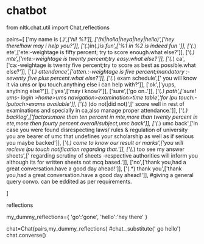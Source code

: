 # chatbot
from nltk.chat.util import Chat,reflections

pairs=[
    ['my name is (.*)',['hi! %1']],
    ['(hi|holla|heya|hey|hello)',['hey there!how may i help you?']],
    ['(.*)in(.*)is fun',['%1 in %2 is indeed fun ']],
    ['(.*) ete',['ete:-weightage is fifty percent; try to score enough.what else?']],
    ['(.*) mte',['mte:-weightage is twenty percent;try easy.what else?']],
    ['(.*) ca',['ca:-weightage is twenty five percent;try to score as best as possible.what else?']],
    ['(.*) attendance',['atten.:-weightage is five percent;mandatory :- seventy five plus percent.what else?']],
    ['(.*) exam schedule',[' you will know it via ums or lpu touch.anything else i can help with?']],
    ['ok',['yups, anything else?']],
    ['yes',['may i know?']],
    ['sure',['go on..']],
    ['(.*) path',['sure! ums- login >home>ums navigation>examination>time table','for lpu touch:-lputoch>exams available']],
    ['(.*) (do not|did not)',[' score well in rest of examinations and specially in ca,also manage proper attendance.']],
    ['(.*) backlog',['factors:more than ten percent in mte,more than twenty percent in ete,more then fourty percent overall/subject,umc back']],
    ['(.*) umc back',['in case you were found disrespecting laws/ rules & regulation of university you are bearer of umc that undefines your  scholarship as well as if serious  you maybe  backed']],
    ['(.*) come to know our result or marks',['you will recieve lpu touch notification regarding that.']],
    ['(.*)  too see my answer sheets',[' regarding scrutiny of sheets -respective authorities will inform you although its for written sheets not mcq based.']],
    ['no',['thank you,had a great conversation.have a good day ahead!']],
    ['(.*) thank you',['thank you,had a great conversation.have a good day ahead!']],
    #giving a general query convo. can be eddited as per requirements.
    


]

reflections

my_dummy_reflections={
    'go':'gone',
    'hello':'hey there'
}

chat=Chat(pairs,my_dummy_reflections)
#chat._substitute(' go hello')
chat.converse()

